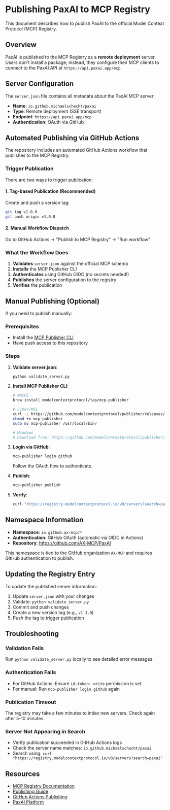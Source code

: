# Publishing PaxAI to MCP Registry

This document describes how to publish PaxAI to the official Model Context Protocol (MCP) Registry.

## Overview

PaxAI is published to the MCP Registry as a **remote deployment** server. Users don't install a package; instead, they configure their MCP clients to connect to the PaxAI API at `https://api.paxai.app/mcp`.

## Server Configuration

The `server.json` file contains all metadata about the PaxAI MCP server:
- **Name**: `io.github.michaelschecht/paxai`
- **Type**: Remote deployment (SSE transport)
- **Endpoint**: `https://api.paxai.app/mcp`
- **Authentication**: OAuth via GitHub

## Automated Publishing via GitHub Actions

The repository includes an automated GitHub Actions workflow that publishes to the MCP Registry.

### Trigger Publication

There are two ways to trigger publication:

#### 1. Tag-based Publication (Recommended)
Create and push a version tag:
```bash
git tag v1.0.0
git push origin v1.0.0
```

#### 2. Manual Workflow Dispatch
Go to GitHub Actions → "Publish to MCP Registry" → "Run workflow"

### What the Workflow Does

1. **Validates** `server.json` against the official MCP schema
2. **Installs** the MCP Publisher CLI
3. **Authenticates** using GitHub OIDC (no secrets needed!)
4. **Publishes** the server configuration to the registry
5. **Verifies** the publication

## Manual Publishing (Optional)

If you need to publish manually:

### Prerequisites
- Install the [MCP Publisher CLI](https://github.com/modelcontextprotocol/publisher)
- Have push access to this repository

### Steps

1. **Validate server.json**:
   ```bash
   python validate_server.py
   ```

2. **Install MCP Publisher CLI**:
   ```bash
   # macOS
   brew install modelcontextprotocol/tap/mcp-publisher

   # Linux/WSL
   curl -L https://github.com/modelcontextprotocol/publisher/releases/latest/download/mcp-publisher-linux-amd64 -o mcp-publisher
   chmod +x mcp-publisher
   sudo mv mcp-publisher /usr/local/bin/

   # Windows
   # Download from: https://github.com/modelcontextprotocol/publisher/releases
   ```

3. **Login via GitHub**:
   ```bash
   mcp-publisher login github
   ```
   Follow the OAuth flow to authenticate.

4. **Publish**:
   ```bash
   mcp-publisher publish
   ```

5. **Verify**:
   ```bash
   curl "https://registry.modelcontextprotocol.io/v0/servers?search=paxai"
   ```

## Namespace Information

- **Namespace**: `io.github.ax-mcp/*`
- **Authentication**: GitHub OAuth (automatic via OIDC in Actions)
- **Repository**: https://github.com/AX-MCP/PaxAI

This namespace is tied to the GitHub organization `AX-MCP` and requires GitHub authentication to publish.

## Updating the Registry Entry

To update the published server information:

1. Update `server.json` with your changes
2. Validate: `python validate_server.py`
3. Commit and push changes
4. Create a new version tag (e.g., `v1.1.0`)
5. Push the tag to trigger publication

## Troubleshooting

### Validation Fails
Run `python validate_server.py` locally to see detailed error messages.

### Authentication Fails
- For GitHub Actions: Ensure `id-token: write` permission is set
- For manual: Run `mcp-publisher login github` again

### Publication Timeout
The registry may take a few minutes to index new servers. Check again after 5-10 minutes.

### Server Not Appearing in Search
- Verify publication succeeded in GitHub Actions logs
- Check the server name matches: `io.github.michaelschecht/paxai`
- Search using: `curl "https://registry.modelcontextprotocol.io/v0/servers?search=paxai"`

## Resources

- [MCP Registry Documentation](https://modelcontextprotocol.io/registry)
- [Publishing Guide](https://github.com/modelcontextprotocol/registry/blob/main/docs/guides/publishing/publish-server.md)
- [GitHub Actions Publishing](https://github.com/modelcontextprotocol/registry/blob/main/docs/guides/publishing/github-actions.md)
- [PaxAI Platform](https://paxai.app)
